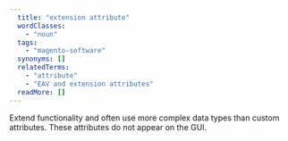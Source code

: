 ```yaml
---
  title: "extension attribute"
  wordClasses:
    - "noun"
  tags:
    - "magento-software"
  synonyms: []
  relatedTerms:
    - "attribute"
    - "EAV and extension attributes"
  readMore: []
---
```

Extend functionality and often use more complex data types than custom attributes. These attributes do not appear on the GUI.
